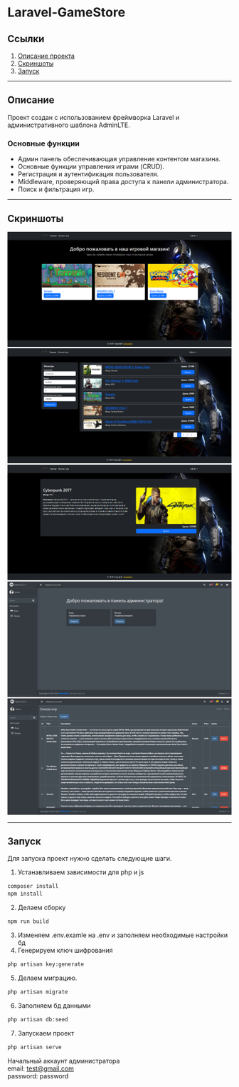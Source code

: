 # Laravel-GameStore

## Ссылки
1. [Описание проекта](#description)
2. [Скриншоты](#screenshots)
3. [Запуск](#start)


___
<a id="description"></a>
## Описание
Проект создан с использованием фреймворка Laravel
и административного шаблона AdminLTE.
### Основные функции
* Админ панель обеспечивающая управление контентом магазина.
* Основные функции управления играми (CRUD).
* Регистрация и аутентификация пользователя.
* Middleware, проверяющий права доступа к панели администратора.
* Поиск и фильтрация игр.

___
<a id="sreenshots"></a>
## Скриншоты
![Image alt](img/1.png)
![Image alt](img/2.png) 
![Image alt](img/3.png)
![Image alt](img/4.png)
![Image alt](img/5.png)
___
<a id="start"></a>
## Запуск
Для запуска проект нужно сделать следующие шаги.
1. Устанавливаем зависимости для php и js
```bash
composer install
npm install
```
2. Делаем сборку
```bash
npm run build
```
3. Изменяем .env.examle на .env и заполняем необходимые настройки бд
4. Генерируем ключ шифрования
```bash
php artisan key:generate
```
5. Делаем миграцию.
```bash
php artisan migrate
```
6. Заполняем бд данными
```bash
php artisan db:seed
```
7. Запускаем проект
```bash
php artisan serve
```

Начальный аккаунт администратора  
email: test@gmail.com  
password: password

